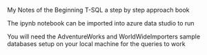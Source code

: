 My Notes of the Beginning T-SQL a step by step approach book

The ipynb notebook can be imported into azure data studio to run

You will need the AdventureWorks and WorldWideImporters sample databases setup on your local machine for the queries to work

